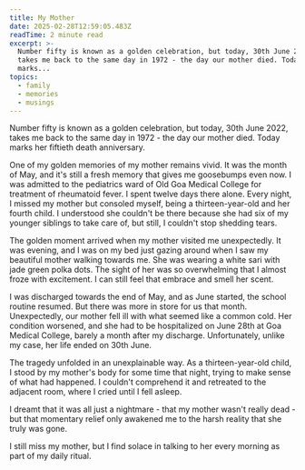```yaml
---
title: My Mother
date: 2025-02-28T12:59:05.483Z
readTime: 2 minute read
excerpt: >-
  Number fifty is known as a golden celebration, but today, 30th June 2022,
  takes me back to the same day in 1972 - the day our mother died. Today
  marks...
topics:
  - family
  - memories
  - musings
---
```

Number fifty is known as a golden celebration, but today, 30th June 2022, takes me back to the same day in 1972 - the day our mother died. Today marks her fiftieth death anniversary.
 
 One of my golden memories of my mother remains vivid. It was the month of May, and it's still a fresh memory that gives me goosebumps even now. I was admitted to the pediatrics ward of Old Goa Medical College for treatment of rheumatoid fever. I spent twelve days there alone. Every night, I missed my mother but consoled myself, being a thirteen-year-old and her fourth child. I understood she couldn't be there because she had six of my younger siblings to take care of, but still, I couldn't stop shedding tears.
 
 The golden moment arrived when my mother visited me unexpectedly. It was evening, and I was on my bed just gazing around when I saw my beautiful mother walking towards me. She was wearing a white sari with jade green polka dots. The sight of her was so overwhelming that I almost froze with excitement. I can still feel that embrace and smell her scent.
 
 I was discharged towards the end of May, and as June started, the school routine resumed. But there was more in store for us that month. Unexpectedly, our mother fell ill with what seemed like a common cold. Her condition worsened, and she had to be hospitalized on June 28th at Goa Medical College, barely a month after my discharge. Unfortunately, unlike my case, her life ended on 30th June.
 
 The tragedy unfolded in an unexplainable way. As a thirteen-year-old child, I stood by my mother's body for some time that night, trying to make sense of what had happened. I couldn't comprehend it and retreated to the adjacent room, where I cried until I fell asleep.
 
 I dreamt that it was all just a nightmare - that my mother wasn't really dead - but that momentary relief only awakened me to the harsh reality that she truly was gone.
 
 I still miss my mother, but I find solace in talking to her every morning as part of my daily ritual.
